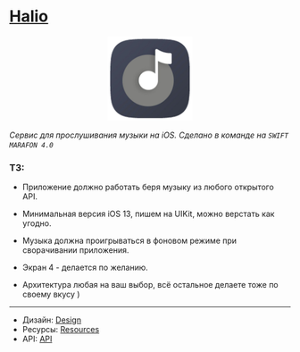 # **[Halio][Design]**

<p align="center">
    <img src="github-assets/app_icon.png" alt="app" width="30%"/>
</p>

*Сервис для прослушивания музыки на iOS. Сделано в команде на `SWIFT MARAFON 4.0`*

### ТЗ: 
* Приложение должно работать беря музыку из любого открытого API. 

* Минимальная версия iOS 13, пишем на UIKit, можно верстать как угодно.

*  Музыка должна проигрываться в фоновом режиме при сворачивании приложения.

* Экран 4 - делается по желанию.

* Архитектура любая на ваш выбор, всё остальное делаете тоже по своему вкусу )

<hr>

- Дизайн: [Design]
- Ресурсы: [Resources]
- API: [API]



[Design]: https://www.figma.com/file/M25QcMrolpS8wzSqoYPFzI/halio-lalekan?node-id=0%3A28
[Resources]: https://www.sketchappsources.com/free-source/4159-halio-sketch-freebie-resource.html
[API]: https://developer.jamendo.com/v3.0/docs
